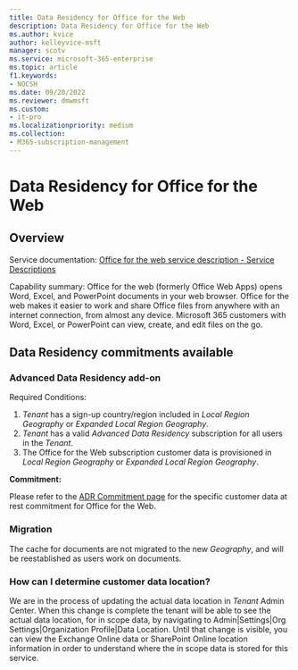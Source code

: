 ```yaml
---
title: Data Residency for Office for the Web
description: Data Residency for Office for the Web
ms.author: kvice
author: kelleyvice-msft
manager: scotv
ms.service: microsoft-365-enterprise
ms.topic: article
f1.keywords:
- NOCSH
ms.date: 09/20/2022
ms.reviewer: dmwmsft
ms.custom:
- it-pro
ms.localizationpriority: medium
ms.collection:
- M365-subscription-management
---
```


# Data Residency for Office for the Web

## Overview

Service documentation: [Office for the web service description - Service Descriptions](/office365/servicedescriptions/office-online-service-description/office-online-service-description)

Capability summary: Office for the web (formerly Office Web Apps) opens Word, Excel, and PowerPoint documents in your web browser. Office for the web makes it easier to work and share Office files from anywhere with an internet connection, from almost any device. Microsoft 365 customers with Word, Excel, or PowerPoint can view, create, and edit files on the go.

## Data Residency commitments available

### Advanced Data Residency add-on

Required Conditions:

1. _Tenant_ has a sign-up country/region included in _Local Region Geography_ or _Expanded Local Region Geography_.
1. _Tenant_ has a valid _Advanced Data Residency_ subscription for all users in the _Tenant_.
1. The Office for the Web subscription customer data is provisioned in _Local Region Geography_ or _Expanded Local Region Geography_.

**Commitment:**

Please refer to the [ADR Commitment page](m365-dr-commitments.md#office-for-the-web) for the specific customer data at rest commitment for Office for the Web.

### Migration

The cache for documents are not migrated to the new _Geography_, and will be reestablished as users work on documents.

### How can I determine customer data location?

We are in the process of updating the actual data location in _Tenant_ Admin Center. When this change is complete the tenant will be able to see the actual data location, for in scope data, by navigating to Admin|Settings|Org Settings|Organization Profile|Data Location. Until that change is visible, you can view the Exchange Online data or SharePoint Online location information in order to understand where the in scope data is stored for this service.
